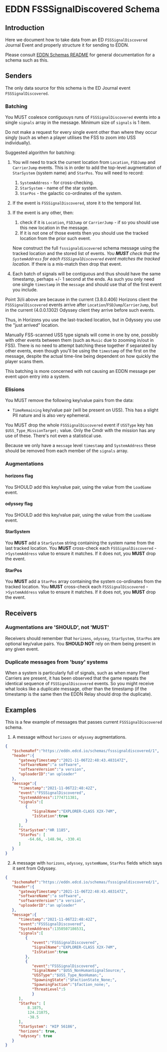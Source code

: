 # EDDN FSSSignalDiscovered Schema

## Introduction
Here we document how to take data from an ED `FSSSignalDiscovered` Journal 
Event and properly structure it for sending to EDDN.

Please consult [EDDN Schemas README](./README-EDDN-schemas.md) for general
documentation for a schema such as this.

## Senders
The only data source for this schema is the ED Journal event 
`FSSSignalDiscovered`.

### Batching
You MUST coalesce contiguouys runs of `FSSSignalDiscovered` events into a
single `signals` array in the message. Minimum size of `signals` is 1 item.

Do not make a request for every single event other than where they occur
singly (such as when a player utilises the FSS to zoom into USS individually).

Suggested algorithm for batching:

1. You will need to track the current location from `Location`, `FSDJump` and
  `CarrierJump` events.  This is in order to add the top-level augmentation
  of `StarSystem` (system name) and `StarPos`.  You will need to record:
    1. `SystemAddress` - for cross-checking.
    2. `StarSystem` - name of the star system.
    3. `StarPos` - the galactic co-ordinates of the system.
2. If the event is `FSSSignalDiscovered`, store it to the temporal list.
3. If the event is any other, then:
    1. check if it is `Location`, `FSDJump` or `CarrierJump` - if so you should
      use this new location in the message.
    2. If it is not one of those events then you should use the tracked
      location from the prior such event.
   
    Now construct the full `fsssignaldiscovered` schema message using the
    tracked location and the stored list of events.  *You **MUST** check that
    the `SystemAddress` for each `FSSSignalDiscovered` event matches the
    tracked location.*  If there is a mis-match then drop that event.
4. Each batch of signals will be contiguous and thus should have the same
   timestamp, perhaps +/- 1 second at the ends.  As such you only need one
   single `timestamp` in the `message` and should use that of the first event
   you include.

Point 3i/ii above are because in the current (3.8.0.406) Horizons client the
`FSSSignalDiscovered` events arrive after `Location`/`FSDJump`/`CarrierJump`,
but in the current (4.0.0.1302) Odyssey client they arrive before such events.

Thus, in Horizons you use the last-tracked location, but in Odyssey you use
the "just arrived" location.

Manually FSS-scanned USS type signals will come in one by one, possibly with
other events between them (such as `Music` due to zooming in/out in FSS).
There is no need to attempt batching these together if separated by other
events, even though you'll be using the `timestamp` of the first on the
message, despite the actual time-line being dependent on how quickly the
player scans them.

This batching is more concerned with not causing an EDDN message per event
upon entry into a system.

### Elisions
You MUST remove the following key/value pairs from the data:

  - `TimeRemaining` key/value pair (will be present on USS).  This has a slight
    PII nature and is also very ephemeral.

You MUST drop the whole `FSSSignalDiscovered` event if `USSType` key
has `$USS_Type_MissionTarget;` value.  Only the Cmdr with the mission has any
use of these.  There's not even a statistical use.

Because we only have a `message` level `timestamp` and `SystemAddress` these
should be removed from each member of the `signals` array.

### Augmentations
#### horizons flag
You SHOULD add this key/value pair, using the value from the `LoadGame` event.

#### odyssey flag
You SHOULD add this key/value pair, using the value from the `LoadGame` event.

#### StarSystem
You **MUST** add a `StarSystem` string containing the system name from the last
tracked location.  You **MUST** cross-check each `FSSSignalDiscovered`
->`SystemAddress` value to ensure it matches.  If it does not, you **MUST**
drop the event.

#### StarPos
You **MUST** add a `StarPos` array containing the system co-ordinates from the
tracked location.  You **MUST** cross-check each `FSSSignalDiscovered`
->`SystemAddress` value to ensure it matches.  If it does not, you **MUST**
drop the event.

## Receivers
### Augmentations are 'SHOULD', not 'MUST'
Receivers should remember that  `horizons`, `odyssey`, `StarSystem`, `StarPos`
are optional key/value pairs.  You **SHOULD NOT** rely on them being present
in any given event.

### Duplicate messages from 'busy' systems
When a system is particularly full of signals, such as when many Fleet Carriers
are present, it has been observed that the game repeats the identical
sequence of `FSSSignalDiscovered` events.  So you might receive what looks like
a duplicate message, other than the timestamp (if the timestamp is the same
then the EDDN Relay should drop the duplicate).

## Examples
This is a few example of messages that passes current `FSSSignalDiscovered` schema.
1. A message without `horizons` or `odyssey` augmentations.
```json
{
   "$schemaRef":"https://eddn.edcd.io/schemas/fsssignaldiscovered/1",
   "header":{
      "gatewayTimestamp":"2021-11-06T22:48:43.483147Z",
      "softwareName":"a software",
      "softwareVersion":"a version",
      "uploaderID":"an uploader"
   },
   "message":{
      "timestamp":"2021-11-06T22:48:42Z",
      "event":"FSSSignalDiscovered",
      "SystemAddress":1774711381,
      "signals":[
         {
            "SignalName":"EXPLORER-CLASS X2X-74M",
            "IsStation":true
         }
      ],
      "StarSystem":"HR 1185",
      "StarPos": [
          -64.66, -148.94, -330.41
      ]
   }
}
```

2. A message with `horizons`, `odyssey`, `systemName`, `StarPos` fields which says it sent from Odyssey.
```json
{
   "$schemaRef":"https://eddn.edcd.io/schemas/fsssignaldiscovered/1",
   "header":{
      "gatewayTimestamp":"2021-11-06T22:48:43.483147Z",
      "softwareName":"a software",
      "softwareVersion":"a version",
      "uploaderID":"an uploader"
   },
   "message":{
      "timestamp":"2021-11-06T22:48:42Z",
      "event":"FSSSignalDiscovered",
      "SystemAddress":1350507186531,
      "signals":[
         {
            "event":"FSSSignalDiscovered",
            "SignalName":"EXPLORER-CLASS X2X-74M",
            "IsStation":true
         },
         { 
            "event":"FSSSignalDiscovered", 
            "SignalName":"$USS_NonHumanSignalSource;", 
            "USSType":"$USS_Type_NonHuman;",
            "SpawningState":"$FactionState_None;", 
            "SpawningFaction":"$faction_none;",
            "ThreatLevel":5
            }
      ],
      "StarPos": [
          8.1875,
          124.21875,
          -38.5
      ],
      "StarSystem": "HIP 56186",
      "horizons": true,
      "odyssey": true
   }
}
```
